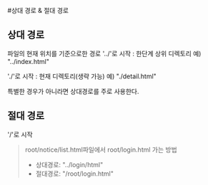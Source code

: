 #상대 경로 & 절대 경로

## 상대 경로

파일의 현재 위치를 기준으로한 경로
'../'로 시작 : 한단계 상위 디렉토리
예) "../index.html"

'./'로 시작 : 현재 디렉토리(생략 가능)
예) "./detail.html"

특별한 경우가 아니라면 상대경로를 주로 사용한다.

## 절대 경로

'/'로 시작

> root/notice/list.html파일에서 root/login.html 가는 방법
>
> + 상대경로: "../login/html"
> + 절대경로: "/root/login.html"
